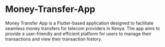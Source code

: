 # Money-Transfer-App
Money Transfer App is a Flutter-based application designed to facilitate seamless money transfers for telecom providers in Kenya. The app aims to provide a user-friendly and efficient platform for users to manage their transactions and view their transaction history.
